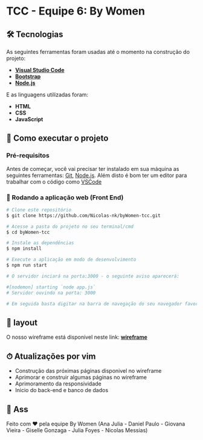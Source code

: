 <h1 aling="center">
     TCC - Equipe 6: By Women
</h1>

## 🛠 Tecnologias

As seguintes ferramentas foram usadas até o momento na construção do projeto:

* **[Visual Studio Code](https://code.visualstudio.com/)**
* **[Bootstrap](https://getbootstrap.com/docs/5.1/getting-started/introduction/)**
* **[Node.js](https://nodejs.org/en/)**

E as linguagens utilizadas foram:

* **HTML**
* **CSS**
* **JavaScript**

## 🚀 Como executar o projeto

### Pré-requisitos
Antes de começar, você vai precisar ter instalado em sua máquina as seguintes ferramentas:
[Git](https://git-scm.com), [Node.js](https://nodejs.org/en/). 
Além disto é bom ter um editor para trabalhar com o código como [VSCode](https://code.visualstudio.com/?WT.mc_id=javascript-9652-gllemos)

### 🧭 Rodando a aplicação web (Front End)

```bash
# Clone este repositório
$ git clone https://github.com/Nicolas-nk/byWomen-tcc.git

# Acesse a pasta do projeto no seu terminal/cmd
$ cd byWomen-tcc

# Instale as dependências
$ npm install

# Execute a aplicação em modo de desenvolvimento
$ npm run start

# O servidor inciará na porta:3000 - o seguinte aviso aparecerá: 

#[nodemon] starting `node app.js`
# Servidor ouvindo na porta: 3000

# Em seguida basta digitar na barra de navegação do seu navegador favorito: localhost:3000
```
## 🧩 layout

O nosso wireframe está disponivel neste link: **[wireframe](https://xd.adobe.com/view/f48d1884-a164-4dc0-b773-a4cafae9f142-a1de/?fullscreen)**

## ⏱  Atualizações por vim

* Construção das próximas páginas disponivel no wireframe
* Aprimorar e construir algumas páginas no wireframe
* Aprimoramento da responsividade
* Inicio do back-end e banco de dados


## 📝 Ass

Feito com ❤️ pela equipe By Women (Ana Julia - Daniel Paulo - Giovana Vieira - Giselle Gonzaga - Julia Foyes - Nicolas Messias)